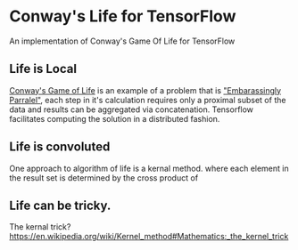 # Conway's Life for TensorFlow
An implementation of Conway's Game Of Life for TensorFlow



## Life is Local
[Conway's Game of Life](https://en.wikipedia.org/wiki/Conway%27s_Game_of_Life) is an example of 
a problem that is ["Embarassingly Parralel"](https://en.wikipedia.org/wiki/Embarrassingly_parallel),
 each step in it's calculation requires only a proximal subset of the data and results can be aggregated via
  concatenation. Tensorflow facilitates computing the solution in a distributed fashion.

## Life is convoluted
One approach to algorithm of life is a kernal method. where each element in the result set is determined by the cross
product of 


## Life can be tricky.
The kernal trick?
https://en.wikipedia.org/wiki/Kernel_method#Mathematics:_the_kernel_trick

